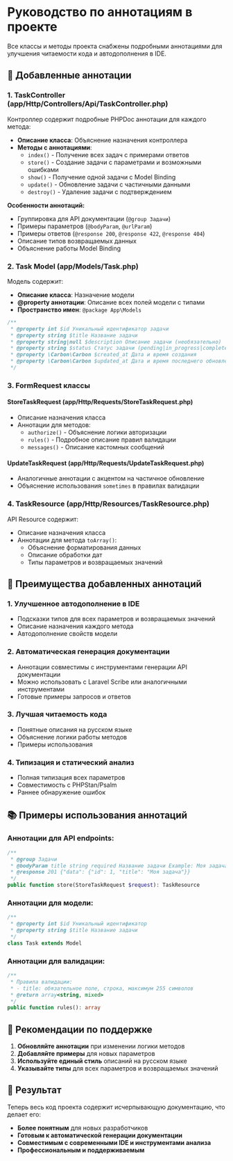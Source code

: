 # Руководство по аннотациям в проекте

Все классы и методы проекта снабжены подробными аннотациями для улучшения читаемости кода и автодополнения в IDE.

## 📝 Добавленные аннотации

### 1. TaskController (app/Http/Controllers/Api/TaskController.php)

Контроллер содержит подробные PHPDoc аннотации для каждого метода:

-   **Описание класса**: Объяснение назначения контроллера
-   **Методы с аннотациями**:
    -   `index()` - Получение всех задач с примерами ответов
    -   `store()` - Создание задачи с параметрами и возможными ошибками
    -   `show()` - Получение одной задачи с Model Binding
    -   `update()` - Обновление задачи с частичными данными
    -   `destroy()` - Удаление задачи с подтверждением

**Особенности аннотаций:**

-   Группировка для API документации (`@group Задачи`)
-   Примеры параметров (`@bodyParam`, `@urlParam`)
-   Примеры ответов (`@response 200`, `@response 422`, `@response 404`)
-   Описание типов возвращаемых данных
-   Объяснение работы Model Binding

### 2. Task Model (app/Models/Task.php)

Модель содержит:

-   **Описание класса**: Назначение модели
-   **@property аннотации**: Описание всех полей модели с типами
-   **Пространство имен**: `@package App\Models`

```php
/**
 * @property int $id Уникальный идентификатор задачи
 * @property string $title Название задачи
 * @property string|null $description Описание задачи (необязательно)
 * @property string $status Статус задачи (pending|in_progress|completed)
 * @property \Carbon\Carbon $created_at Дата и время создания
 * @property \Carbon\Carbon $updated_at Дата и время последнего обновления
 */
```

### 3. FormRequest классы

#### StoreTaskRequest (app/Http/Requests/StoreTaskRequest.php)

-   Описание назначения класса
-   Аннотации для методов:
    -   `authorize()` - Объяснение логики авторизации
    -   `rules()` - Подробное описание правил валидации
    -   `messages()` - Описание кастомных сообщений

#### UpdateTaskRequest (app/Http/Requests/UpdateTaskRequest.php)

-   Аналогичные аннотации с акцентом на частичное обновление
-   Объяснение использования `sometimes` в правилах валидации

### 4. TaskResource (app/Http/Resources/TaskResource.php)

API Resource содержит:

-   Описание назначения класса
-   Аннотации для метода `toArray()`:
    -   Объяснение форматирования данных
    -   Описание обработки дат
    -   Типы параметров и возвращаемых значений

## 🎯 Преимущества добавленных аннотаций

### 1. **Улучшенное автодополнение в IDE**

-   Подсказки типов для всех параметров и возвращаемых значений
-   Описание назначения каждого метода
-   Автодополнение свойств модели

### 2. **Автоматическая генерация документации**

-   Аннотации совместимы с инструментами генерации API документации
-   Можно использовать с Laravel Scribe или аналогичными инструментами
-   Готовые примеры запросов и ответов

### 3. **Лучшая читаемость кода**

-   Понятные описания на русском языке
-   Объяснение логики работы методов
-   Примеры использования

### 4. **Типизация и статический анализ**

-   Полная типизация всех параметров
-   Совместимость с PHPStan/Psalm
-   Раннее обнаружение ошибок

## 📚 Примеры использования аннотаций

### Аннотации для API endpoints:

```php
/**
 * @group Задачи
 * @bodyParam title string required Название задачи Example: Моя задача
 * @response 201 {"data": {"id": 1, "title": "Моя задача"}}
 */
public function store(StoreTaskRequest $request): TaskResource
```

### Аннотации для модели:

```php
/**
 * @property int $id Уникальный идентификатор
 * @property string $title Название задачи
 */
class Task extends Model
```

### Аннотации для валидации:

```php
/**
 * Правила валидации:
 * - title: обязательное поле, строка, максимум 255 символов
 * @return array<string, mixed>
 */
public function rules(): array
```

## 🔧 Рекомендации по поддержке

1. **Обновляйте аннотации** при изменении логики методов
2. **Добавляйте примеры** для новых параметров
3. **Используйте единый стиль** описаний на русском языке
4. **Указывайте типы** для всех параметров и возвращаемых значений

## 🎉 Результат

Теперь весь код проекта содержит исчерпывающую документацию, что делает его:

-   **Более понятным** для новых разработчиков
-   **Готовым к автоматической генерации документации**
-   **Совместимым с современными IDE и инструментами анализа**
-   **Профессиональным и поддерживаемым**
